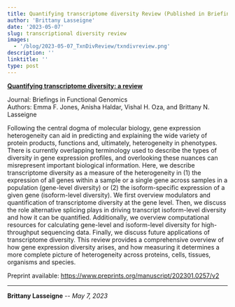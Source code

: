 ```yaml
---
title: Quantifying transcriptome diversity Review (Published in Briefings in Functional Genomics)  
author: 'Brittany Lasseigne'
date: '2023-05-07'
slug: transcriptional diversity review
images: 
  - '/blog/2023-05-07_TxnDivReview/txndivreview.png'
description: ''
linktitle: ''
type: post
---
```


__<a href="https://academic.oup.com/bfg/advance-article-abstract/doi/10.1093/bfgp/elad019/7178017?redirectedFrom=fulltext&login=false" target="_blank">Quantifying transcriptome diversity: a review</a>__

Journal: Briefings in Functional Genomics<br>
Authors: Emma F. Jones, Anisha Haldar, Vishal H. Oza, and Brittany N. Lasseigne

Following the central dogma of molecular biology, gene expression heterogeneity can aid in predicting and explaining the wide variety of protein products, functions and, ultimately, heterogeneity in phenotypes. There is currently overlapping terminology used to describe the types of diversity in gene expression profiles, and overlooking these nuances can misrepresent important biological information. Here, we describe transcriptome diversity as a measure of the heterogeneity in (1) the expression of all genes within a sample or a single gene across samples in a population (gene-level diversity) or (2) the isoform-specific expression of a given gene (isoform-level diversity). We first overview modulators and quantification of transcriptome diversity at the gene level. Then, we discuss the role alternative splicing plays in driving transcript isoform-level diversity and how it can be quantified. Additionally, we overview computational resources for calculating gene-level and isoform-level diversity for high-throughput sequencing data. Finally, we discuss future applications of transcriptome diversity. This review provides a comprehensive overview of how gene expression diversity arises, and how measuring it determines a more complete picture of heterogeneity across proteins, cells, tissues, organisms and species.

Preprint available: https://www.preprints.org/manuscript/202301.0257/v2

---
**Brittany Lasseigne** -- _May 7, 2023_<br>